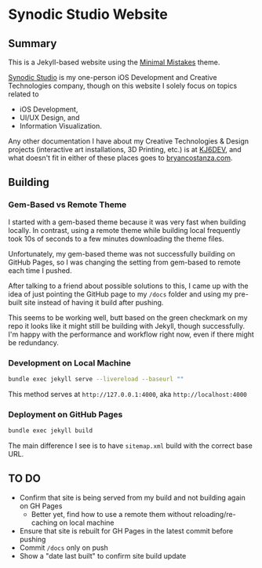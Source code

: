 # Synodic Studio Website
## Summary
This is a Jekyll-based website using the [Minimal Mistakes](https://mademistakes.com/work/minimal-mistakes-jekyll-theme/) theme. 

[Synodic Studio](http://127.0.0.1:4000) is my one-person iOS Development and Creative Technologies company, though on this website I solely focus on topics related to 
- iOS Development, 
- UI/UX Design, and 
- Information Visualization. 

Any other documentation I have about my Creative Technologies & Design projects (interactive art installations, 3D Printing, etc.) is at [KJ6DEV](kj6.dev), and what doesn't fit in either of these places goes to [bryancostanza.com](http://bryancostanza.com).

## Building
### Gem-Based vs Remote Theme
I started with a gem-based theme because it was very fast when building locally. In contrast, using a remote theme while building local frequently took 10s of seconds to a few minutes downloading the theme files.

Unfortunately, my gem-based theme was not successfully building on GitHub Pages, so I was changing the setting from gem-based to remote each time I pushed. 

After talking to a friend about possible solutions to this, I came up with the idea of just pointing the GitHub page to my `/docs` folder and using my pre-built site instead of having it build after pushing. 

This seems to be working well, butt based on the green checkmark on my repo it looks like it might still be building with Jekyll, though successfully. I'm happy with the performance and workflow right now, even if there might be redundancy. 

### Development on Local Machine
``` bash
bundle exec jekyll serve --livereload --baseurl ""
```

This method serves at `http://127.0.0.1:4000`, aka `http://localhost:4000`

### Deployment on GitHub Pages
``` bash
bundle exec jekyll build
```

The main difference I see is to have `sitemap.xml` build with the correct base URL.

## TO DO
- Confirm that site is being served from my build and not building again on GH Pages
	- Better yet, find how to use a remote them without reloading/re-caching on local machine
- Ensure that site is rebuilt for GH Pages in the latest commit before pushing
- Commit `/docs` only on push
- Show a "date last built" to confirm site build update